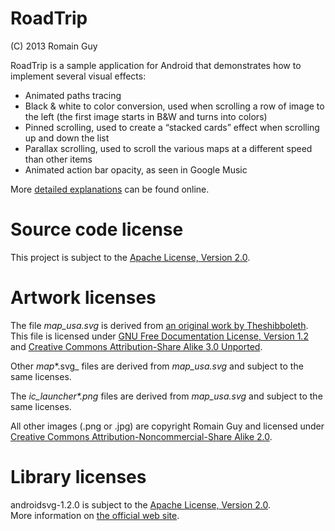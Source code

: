 RoadTrip
========

(C) 2013 Romain Guy

RoadTrip is a sample application for Android that demonstrates how to implement several visual effects:

* Animated paths tracing
* Black & white to color conversion, used when scrolling a row of image to the left (the first image starts in B&W and turns into colors)
* Pinned scrolling, used to create a “stacked cards” effect when scrolling up and down the list
* Parallax scrolling, used to scroll the various maps at a different speed than other items
* Animated action bar opacity, as seen in Google Music

More [detailed explanations](http://www.curious-creature.org/2013/12/21/android-recipe-4-path-tracing) can be found online.

Source code license
===================

This project is subject to the [Apache License, Version 2.0](http://apache.org/licenses/LICENSE-2.0.html).

Artwork licenses
================

The file _map_usa.svg_ is derived from [an original work by Theshibboleth](http://commons.wikimedia.org/wiki/File:Blank_US_Map.svg).
This file is licensed under [GNU Free Documentation License, Version 1.2](http://en.wikipedia.org/wiki/GNU_Free_Documentation_License) and [Creative Commons Attribution-Share Alike 3.0 Unported](http://creativecommons.org/licenses/by-sa/3.0/deed.en).

Other _map_*.svg_ files are derived from _map_usa.svg_ and subject to the same licenses.

The _ic_launcher*.png_ files are derived from _map_usa.svg_ and subject to the same licenses.

All other images (.png or .jpg) are copyright Romain Guy and licensed under [Creative Commons Attribution-Noncommercial-Share Alike 2.0](http://creativecommons.org/licenses/by-nc-sa/2.0/deed.en).

Library licenses
================

androidsvg-1.2.0 is subject to the [Apache License, Version 2.0](http://apache.org/licenses/LICENSE-2.0.html).  
More information on [the official web site](https://code.google.com/p/androidsvg/).
